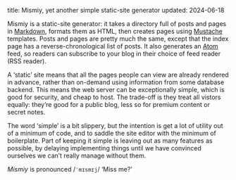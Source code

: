 title: Mismiy, yet another simple static-site generator
updated: 2024-06-18

Mismiy is a static-site generator: it takes a directory full of posts
and pages in [Markdown], formats them as HTML, then creates
pages using [Mustache] templates. Posts and pages are pretty
much the same, except that the index page has a reverse-chronological
list of posts. It also generates an [Atom] feed, so readers can
subscribe to your blog in their choice of feed reader (RSS reader).

A ‘static’ site means that all the pages people can view are already
rendered in advance, rather than on-demand using information from some
database backend. This means the web server can be exceptionally
simple, which is good for security, and cheap to host. The trade-off is
they treat all vistors equally: they’re good for a public blog, less so
for premium content or secret notes.

The word ‘simple’ is a bit slippery, but the intention is get a lot of
utility out of a minimum of code, and to saddle the site editor with
the minimum of boilerplate. Part of keeping it simple is leaving out as
many features as possible, by delaying implementing things until we
have convinced ourselves we can’t really manage without them.

_Mismiy_ is pronounced /<code>ˈmɪsmɪj</code>/ ‘Miss me?’


[Atom]: https://datatracker.ietf.org/doc/html/rfc4287
[markdown]: https://commonmark.org
[mustache]: http://mustache.github.io
